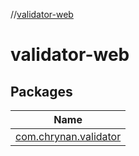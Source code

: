 //[validator-web](index.md)

# validator-web

## Packages

| Name |
|---|
| [com.chrynan.validator](validator-web/com.chrynan.validator/index.md) |
